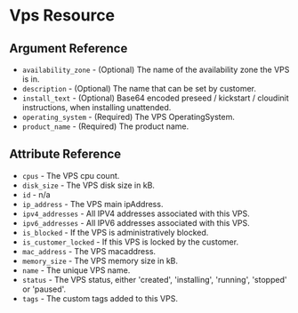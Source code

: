 # Vps Resource



## Argument Reference

* `availability_zone` - (Optional) The name of the availability zone the VPS is in.
* `description` - (Optional) The name that can be set by customer.
* `install_text` - (Optional) Base64 encoded preseed / kickstart / cloudinit instructions, when installing unattended.
* `operating_system` - (Required) The VPS OperatingSystem.
* `product_name` - (Required) The product name.

## Attribute Reference

* `cpus` - The VPS cpu count.
* `disk_size` - The VPS disk size in kB.
* `id` - n/a
* `ip_address` - The VPS main ipAddress.
* `ipv4_addresses` - All IPV4 addresses associated with this VPS.
* `ipv6_addresses` - All IPV6 addresses associated with this VPS.
* `is_blocked` - If the VPS is administratively blocked.
* `is_customer_locked` - If this VPS is locked by the customer.
* `mac_address` - The VPS macaddress.
* `memory_size` - The VPS memory size in kB.
* `name` - The unique VPS name.
* `status` - The VPS status, either 'created', 'installing', 'running', 'stopped' or 'paused'.
* `tags` - The custom tags added to this VPS.